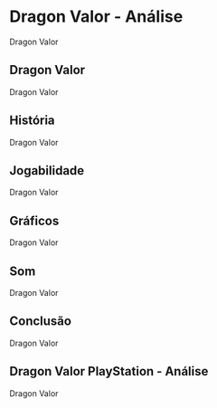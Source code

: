 ---
---

# Dragon Valor - Análise

Dragon Valor

## Dragon Valor

Dragon Valor

## História

Dragon Valor

## Jogabilidade

Dragon Valor

## Gráficos

Dragon Valor

## Som

Dragon Valor

## Conclusão

Dragon Valor

## Dragon Valor PlayStation - Análise

Dragon Valor
